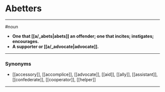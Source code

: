 # Abetters
---
#noun
- **One that [[a/_abets|abets]] an offender; one that incites; instigates; encourages.**
- **A supporter or [[a/_advocate|advocate]].**
---
### Synonyms
- [[accessory]], [[accomplice]], [[advocate]], [[aid]], [[ally]], [[assistant]], [[confederate]], [[cooperator]], [[helper]]
---
